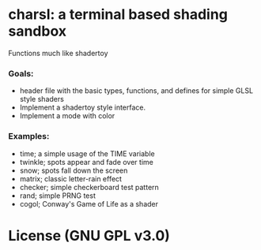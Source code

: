 # charsl: a terminal based shading sandbox
Functions much like shadertoy

### Goals:
- header file with the basic types, functions, and defines for simple GLSL style shaders
- Implement a shadertoy style interface.
- Implement a mode with color

### Examples:
- time; a simple usage of the TIME variable
- twinkle; spots appear and fade over time
- snow; spots fall down the screen
- matrix; classic letter-rain effect
- checker; simple checkerboard test pattern
- rand; simple PRNG test
- cogol; Conway's Game of Life as a shader

# License (GNU GPL v3.0)
